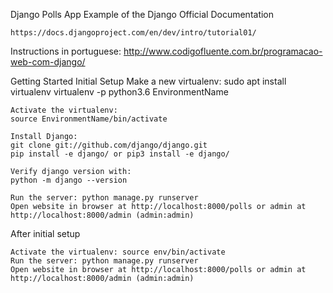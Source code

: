 Django Polls App Example of the Django Official Documentation

	https://docs.djangoproject.com/en/dev/intro/tutorial01/

Instructions in portuguese:
	http://www.codigofluente.com.br/programacao-web-com-django/

Getting Started
Initial Setup
    Make a new virtualenv: 
	sudo apt install virtualenv
	virtualenv -p python3.6 EnvironmentName

    Activate the virtualenv: 
	source EnvironmentName/bin/activate

    Install Django: 
	git clone git://github.com/django/django.git
	pip install -e django/ or pip3 install -e django/

    Verify django version with:
	python -m django --version

    Run the server: python manage.py runserver
    Open website in browser at http://localhost:8000/polls or admin at http://localhost:8000/admin (admin:admin)

After initial setup

	Activate the virtualenv: source env/bin/activate
	Run the server: python manage.py runserver
	Open website in browser at http://localhost:8000/polls or admin at http://localhost:8000/admin (admin:admin)

